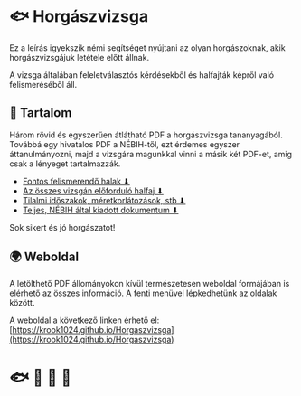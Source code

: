 # 🐟 Horgászvizsga

Ez a leírás igyekszik némi segítséget nyújtani
az olyan horgászoknak, akik horgászvizsgájuk letétele
előtt állnak.

A vizsga általában feleletválasztós kérdésekből és halfajták
képről való felismeréséből áll.

## 📖 Tartalom

Három rövid és egyszerűen átlátható PDF a horgászvizsga tananyagából.
Továbbá egy hivatalos PDF a NÉBIH-től, ezt érdemes egyszer áttanulmányozni,
majd a vizsgára magunkkal vinni a másik két PDF-et, amig csak a lényeget
tartalmazzák.

- [Fontos felismerendő halak ⬇](https://github.com/krook1024/Horgaszvizsga/raw/master/FontosHalak.pdf)
- [Az összes vizsgán előforduló halfaj ⬇](https://github.com/krook1024/Horgaszvizsga/raw/master/Halak.pdf)
- [Tilalmi időszakok, méretkorlátozások, stb ⬇](https://github.com/krook1024/Horgaszvizsga/raw/master/Horgasz.pdf)
- [Teljes, NÉBIH által kiadott dokumentum ⬇](https://github.com/krook1024/Horgaszvizsga/raw/master/teljes.pdf)

Sok sikert és jó horgászatot!

## 🌍 Weboldal

A letölthető PDF állományokon kívül természetesen weboldal formájában
is elérhető az összes információ. A fenti menüvel lépkedhetünk
az oldalak között.

A weboldal a következő linken érhető el:  
[https://krook1024.github.io/Horgaszvizsga](https://krook1024.github.io/Horgaszvizsga)

# 🐟 🐠 🐡 🎣
